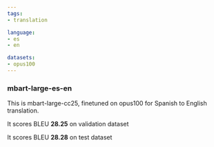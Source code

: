```yaml
---
tags:
- translation

language:
- es
- en

datasets:
- opus100
---
```

### mbart-large-es-en
This is mbart-large-cc25, finetuned on opus100 for Spanish to English translation.

It scores BLEU **28.25** on validation dataset

It scores BLEU **28.28** on test 
dataset